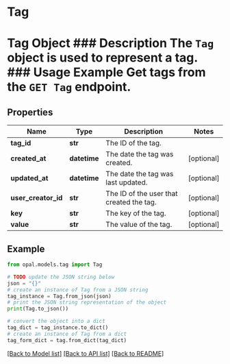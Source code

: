 # Tag

# Tag Object ### Description The `Tag` object is used to represent a tag.  ### Usage Example Get tags from the `GET Tag` endpoint.

## Properties

Name | Type | Description | Notes
------------ | ------------- | ------------- | -------------
**tag_id** | **str** | The ID of the tag. | 
**created_at** | **datetime** | The date the tag was created. | [optional] 
**updated_at** | **datetime** | The date the tag was last updated. | [optional] 
**user_creator_id** | **str** | The ID of the user that created the tag. | [optional] 
**key** | **str** | The key of the tag. | [optional] 
**value** | **str** | The value of the tag. | [optional] 

## Example

```python
from opal.models.tag import Tag

# TODO update the JSON string below
json = "{}"
# create an instance of Tag from a JSON string
tag_instance = Tag.from_json(json)
# print the JSON string representation of the object
print(Tag.to_json())

# convert the object into a dict
tag_dict = tag_instance.to_dict()
# create an instance of Tag from a dict
tag_form_dict = tag.from_dict(tag_dict)
```
[[Back to Model list]](../README.md#documentation-for-models) [[Back to API list]](../README.md#documentation-for-api-endpoints) [[Back to README]](../README.md)


